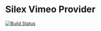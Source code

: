 # Silex Vimeo Provider

[![Build Status](https://travis-ci.org/mrprompt/silex-vimeo.svg?branch=master)](https://travis-ci.org/mrprompt/silex-vimeo)